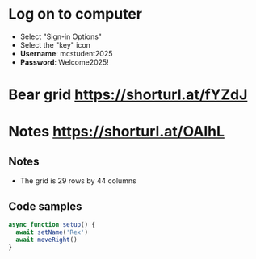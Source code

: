 # Log on to computer

* Select "Sign-in Options"
* Select the "key" icon
* **Username**: mcstudent2025
* **Password**: Welcome2025!

# Bear grid https://shorturl.at/fYZdJ
# Notes https://shorturl.at/OAlhL
## Notes
* The grid is 29 rows by 44 columns



## Code samples
```js
async function setup() {
  await setName('Rex')
  await moveRight()
}
```
